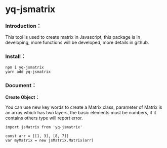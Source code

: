 # yq-jsmatrix

### **Introduction：**
This tool is used to create matrix in Javascript, this package is in developing, more functions will be developed, more details in github.

### **Install：**
```
npm i yq-jsmatrix
yarn add yq-jsmatrix
```

### **Document：**

**Create Object：**

You can use new key words to create a Matrix class, parameter of Matrix is an array which has two layers, the basic elements must be numbers, if it contains others type will report error.
```
import jsMatrix from 'yq-jsmatrix'

const arr = [[1, 3], [8, 7]]
var myMatrix = new jsMatrix.Matrix(arr)
```
